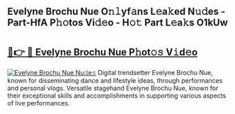 ## Evelyne Brochu Nue O𝚗𝚕yf𝚊ns L𝚎a𝚔ed N𝚞𝚍es - Part-HfA P𝚑𝚘tos Vi𝚍𝚎o - H𝚘𝚝 Part L𝚎a𝚔s O1kUw

# <h2><a href="http://kf0245.oniu.top/?m=Evelyne+Brochu+Nue">🔗👉 🔴 Evelyne Brochu Nue P𝚑ot𝚘𝚜 V𝚒d𝚎o</a></h2>

[![Evelyne Brochu Nue Nu𝚍e𝚜](https://i.imgur.com/0qMVB7G.gif)](http://kf0245.oniu.top/?m=Evelyne+Brochu+Nue)
Digital trendsetter Evelyne Brochu Nue, known for disseminating dance and lifestyle ideas, through performances and personal vlogs. Versatile stagehand Evelyne Brochu Nue, known for their exceptional skills and accomplishments in supporting various aspects of live performances.  
